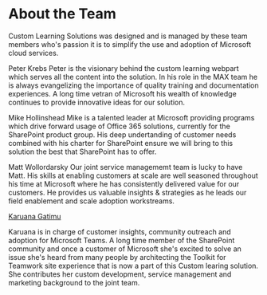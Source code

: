 # About the Team

Custom Learning Solutions was designed and is managed by these team members who's passion it is to simplify the use and adoption of Microsoft cloud services.  

Peter Krebs
Peter is the visionary behind the custom learning webpart which serves all the content into the solution. In his role in the MAX team he is always evangelizing the importance of quality training and documentation experiences.  A long time vetran of Microsoft his wealth of knowledge continues to provide innovative ideas for our solution.  

Mike Hollinshead
Mike is a talented leader at Microsoft providing programs which drive forward usage of Office 365 solutions, currently for the SharePoint product group.  His deep undertanding of customer needs combined with his charter for SharePoint ensure we will bring to this solution the best that SharePoint has to offer. 

Matt Wollordarsky
Our joint service managememt team is lucky to have Matt.  His skills at enabling customers at scale are well seasoned throughout his time at Microsoft where he has consistently delivered value for our customers.  He provides us valuable insights & strategies as he leads our field enablement and scale adoption workstreams.  

[Karuana Gatimu](https://linkedin.com/in/KaruanaGatimu)

Karuana is in charge of customer insights, community outreach and adoption for Microsoft Teams.  A long time member of the SharePoint community and once a customer of Microsoft she's excited to solve an issue she's heard from many people by architecting the Toolkit for Teamwork site experience that is now a part of this Custom learing solution.  She contributes her custom development, service management and marketing background to the joint team.  

